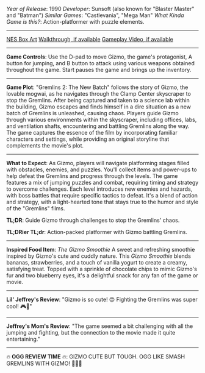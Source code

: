 *Year of Release*: 1990
*Developer*: Sunsoft (also known for "Blaster Master" and "Batman")
*Similar Games*: "Castlevania", "Mega Man"
*What Kinda Game is this?*: Action-platformer with puzzle elements.

---
[NES Box Art](https://www.google.com/search?tbm=isch&q=NES+Box+Art+Gremlins+2+-+The+New+Batch) 
[Walkthrough, if available](https://www.google.com/search?q=Walkthrough+NES+Gremlins+2+-+The+New+Batch)
[Gameplay Video, if available](https://www.youtube.com/results?search_query=gameplay+NES+Gremlins+2+-+The+New+Batch) 

- - -
**Game Controls**:
Use the D-pad to move Gizmo, the game's protagonist, A button for jumping, and B button to attack using various weapons obtained throughout the game. Start pauses the game and brings up the inventory.

- - -
**Game Plot**: 
"Gremlins 2: The New Batch" follows the story of Gizmo, the lovable mogwai, as he navigates through the Clamp Center skyscraper to stop the Gremlins. After being captured and taken to a science lab within the building, Gizmo escapes and finds himself in a dire situation as a new batch of Gremlins is unleashed, causing chaos. Players guide Gizmo through various environments within the skyscraper, including offices, labs, and ventilation shafts, encountering and battling Gremlins along the way. The game captures the essence of the film by incorporating familiar characters and settings, while providing an original storyline that complements the movie's plot.

- - -
**What to Expect**: 
As Gizmo, players will navigate platforming stages filled with obstacles, enemies, and puzzles. You'll collect items and power-ups to help defeat the Gremlins and progress through the levels. The game features a mix of jumping puzzles and combat, requiring timing and strategy to overcome challenges. Each level introduces new enemies and hazards, with boss battles that require specific tactics to defeat. It's a blend of action and strategy, with a light-hearted tone that stays true to the humor and style of the "Gremlins" films.

**TL;DR**:
Guide Gizmo through challenges to stop the Gremlins' chaos.

**TL;DRier TL;dr**: 
Action-packed platformer with Gizmo battling Gremlins.

---
**Inspired Food Item**: *The Gizmo Smoothie*
A sweet and refreshing smoothie inspired by Gizmo's cute and cuddly nature. This *Gizmo Smoothie* blends bananas, strawberries, and a touch of vanilla yogurt to create a creamy, satisfying treat. Topped with a sprinkle of chocolate chips to mimic Gizmo's fur and two blueberry eyes, it's a delightful snack for any fan of the game or movie.

---
**Lil' Jeffrey's Review**: "Gizmo is so cute! 😍 Fighting the Gremlins was super cool! 🎮👾"

---
**Jeffrey's Mom's Review**: "The game seemed a bit challenging with all the jumping and fighting, but the connection to the movie made it quite entertaining."

---
🔥 **OGG REVIEW TIME** 🔥: GIZMO CUTE BUT TOUGH. OGG LIKE SMASH GREMLINS WITH GIZMO! 🐾🍹🔨